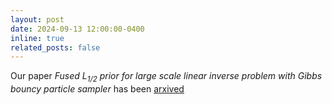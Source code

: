 ```yaml
---
layout: post
date: 2024-09-13 12:00:00-0400
inline: true
related_posts: false
---
```


Our paper <em>Fused $L_{1/2}$ prior for large scale linear inverse problem with Gibbs bouncy particle sampler</em> has been [arxived](https://arxiv.org/pdf/2409.07874)

